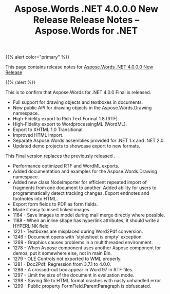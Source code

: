 ﻿---
title: Aspose.Words .NET 4.0.0.0 New Release Release Notes – Aspose.Words for .NET
articleTitle: Aspose.Words .NET 4.0.0.0 New Release Release Notes
linktitle: Aspose.Words .NET 4.0.0.0 New Release Release Notes
description: "Aspose.Words .NET 4.0.0.0 New Release Release Notes – the latest updates and fixes."
type: docs
weight: 130
url: /net/aspose-words-net-4-0-0-0-new-release-release-notes/
---

{{% alert color="primary" %}}

This page contains release notes for [Aspose.Words .NET 4.0.0.0 New Release](https://downloads.aspose.com/words/net/new-releases/aspose.words-.net-4.0.0.0-new-release/)

{{% /alert %}}

This is to confirm that Aspose.Words for .NET 4.0.0 Final is released.



- Full support for drawing objects and textboxes in documents. 
- New public API for drawing objects in the Aspose.Words.Drawing namespace. 
- High-Fidelity export to Rich Text Format 1.8 (RTF). 
- High-Fidelity export to WordprocessingML (WordML). 
- Export to XHTML 1.0 Transitional. 
- Improved HTML import. 
- Separate Aspose.Words assemblies provided for .NET 1.x and .NET 2.0. 
- Updated demo projects to showcase export to new formats. 

This Final version replaces the previously released . 



- Performance optimized RTF and WordML exports.
- Added documentation and examples for the Aspose.Words.Drawing namespace.
- Added new class NodeImporter for efficient repeated import of fragments from one document to another.
  Added ability for users to programmatically detect tracking changes.
  Export endnotes and footnotes into HTML. 
- Export form fields to PDF as form fields.
- Made it easy to insert linked images.
- 1164 - Save images to model during mail merge directly where possible.
- 1188 - When an inline shape has hyperlink attributes, it should write a HYPERLINK field
- 1221 - Textboxes are misplaced during Word2Pdf conversion.
- 1246 - Document opens with 'stylesheet is empty' exception.
- 1268 - Graphics causes problems in a multithreaded environment.
- 1278 - When Aspose component uses another Aspose component for demos, put it somewhere else, not in main Bin.
- 1279 - OLE Controls not exported to WML properly.
- 1281 - Doc2Pdf: Regression from 3.7.1 to 4.0.0.
- 1286 - A crossed-out box appear in Word 97 in RTF files.
- 1297 - Limit the size of the document in evaluation mode.
- 1298 - Saving file to HTML format crashes with nasty unhandled error.
- 1299 - Public property FormField.ParentParagraph is obfuscated.
